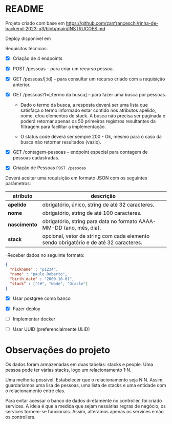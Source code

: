 # README

Projeto criado com base em https://github.com/zanfranceschi/rinha-de-backend-2023-q3/blob/main/INSTRUCOES.md

Deploy disponível em 

Requisitos técnicos:

- [x] Criação de 4 endpoints

- [x] POST /pessoas – para criar um recurso pessoa.
- [x] GET /pessoas/[:id] – para consultar um recurso criado com a requisição anterior.
- [x] GET /pessoas?t=[:termo da busca] – para fazer uma busca por pessoas.
    - Dado o termo da busca, a resposta deverá ser uma lista que satisfaça o termo informado estar contido nos atributos apelido, nome, e/ou elementos de stack. A busca não precisa ser paginada e poderá retornar apenas os 50 primeiros registros resultantes da filtragem para facilitar a implementação.

    - O status code deverá ser sempre 200 - Ok, mesmo para o caso da busca não retornar resultados (vazio).
- [x] GET /contagem-pessoas – endpoint especial para contagem de pessoas cadastradas.
- [x] Criação de Pessoas
`POST /pessoas`

Deverá aceitar uma requisição em formato JSON com os seguintes parâmetros:

| atributo | descrição |
| --- | --- |
| **apelido** | obrigatório, único, string de até 32 caracteres. |
| **nome** | obrigatório, string de até 100 caracteres. |
| **nascimento** | obrigatório, string para data no formato AAAA-MM-DD (ano, mês, dia). |
| **stack** | opcional, vetor de string com cada elemento sendo obrigatório e de até 32 caracteres. |
-Receber dados no seguinte formato: 
  ```json
  {
    "nickname" : "p1234",
    "name" : "paulo Roberto",
    "birth_date" : "2000-10-01",
    "stack" : ["C#", "Node", "Oracle"]
}
```
- [x] Usar postgree como banco
- [X] Fazer deploy

- [ ] Implementar docker
- [ ] Usar UUID (preferencialmente ULID)



# Observações do projeto

Os dados foram armazenadas em duas tabelas: stacks e people. Uma pessoa pode ter várias stacks, logo um relacionamento 1:N.

Uma melhoria possível: Estabelecer que o relacionamento seja N:N. Assim, guardaríamos uma lisa de pessoas, uma lista de stacks e uma entidade com o relacionamento entre elas.

Para evitar acessar o banco de dados diretamente no controller, foi criado services. A ideia é que a medida que sejam nessárias regras de negócio, os services tornem-se funcionais. Assim, alteramos apenas os services e não os controllers.



